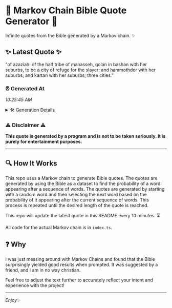 # 📖 Markov Chain Bible Quote Generator 📖

Infinite quotes from the Bible generated by a Markov chain. ✨

## ✨ Latest Quote ✨
"of azaziah: of the half tribe of manasseh, golan in bashan with her suburbs, to be a city of refuge for the slayer; and hammothdor with her suburbs, and kartan with her suburbs; three cities."

### ⏰ Generated At
*10:25:45 AM*

<details>
    <summary>🛠️ Generation Details</summary>
    <p>
        <strong>🌱 Seed:</strong> of<br>
        <strong>🔄 Iterations:</strong> 34<br>
        <strong>📜 Context History:</strong><br>[ of ]: azaziah:<br>[ of, azaziah: ]: of<br>[ of, azaziah:, of ]: the<br>[ of, azaziah:, of, the ]: half<br>[ of, azaziah:, of, the, half ]: tribe<br>[ of, azaziah:, of, the, half, tribe ]: of<br>[ azaziah:, of, the, half, tribe, of ]: manasseh,<br>[ of, the, half, tribe, of, manasseh, ]: golan<br>[ the, half, tribe, of, manasseh,, golan ]: in<br>[ half, tribe, of, manasseh,, golan, in ]: bashan<br>[ tribe, of, manasseh,, golan, in, bashan ]: with<br>[ of, manasseh,, golan, in, bashan, with ]: her<br>[ manasseh,, golan, in, bashan, with, her ]: suburbs,<br>[ golan, in, bashan, with, her, suburbs, ]: to<br>[ in, bashan, with, her, suburbs,, to ]: be<br>[ bashan, with, her, suburbs,, to, be ]: a<br>[ with, her, suburbs,, to, be, a ]: city<br>[ her, suburbs,, to, be, a, city ]: of<br>[ suburbs,, to, be, a, city, of ]: refuge<br>[ to, be, a, city, of, refuge ]: for<br>[ be, a, city, of, refuge, for ]: the<br>[ a, city, of, refuge, for, the ]: slayer;<br>[ city, of, refuge, for, the, slayer; ]: and<br>[ of, refuge, for, the, slayer;, and ]: hammothdor<br>[ refuge, for, the, slayer;, and, hammothdor ]: with<br>[ for, the, slayer;, and, hammothdor, with ]: her<br>[ the, slayer;, and, hammothdor, with, her ]: suburbs,<br>[ slayer;, and, hammothdor, with, her, suburbs, ]: and<br>[ and, hammothdor, with, her, suburbs,, and ]: kartan<br>[ hammothdor, with, her, suburbs,, and, kartan ]: with<br>[ with, her, suburbs,, and, kartan, with ]: her<br>[ her, suburbs,, and, kartan, with, her ]: suburbs;<br>[ suburbs,, and, kartan, with, her, suburbs; ]: three<br>[ and, kartan, with, her, suburbs;, three ]: cities.<br>
    </p>
</details>

### ⚠️ Disclaimer ⚠️
**This quote is generated by a program and is not to be taken seriously. It is purely for entertainment purposes.**

---

## 🔍 How It Works

This repo uses a Markov chain to generate Bible quotes. The quotes are generated by using the Bible as a dataset to find the probability of a word appearing after a sequence of words. The quotes are generated by starting with a random word and then selecting the next word based on the probability of it appearing after the current sequence of words. This process is repeated until the desired length of the quote is reached.

This repo will update the latest quote in this README every 10 minutes. ⏳

All code for the actual Markov chain is in `index.ts`.

## ❓ Why

I was just messing around with Markov Chains and found that the Bible surprisingly yielded good results when prompted. 
It was suggested by a friend, and I am in no way christian.

Feel free to adjust the text further to accurately reflect your intent and experience with the project!

---

*Enjoy*✨
